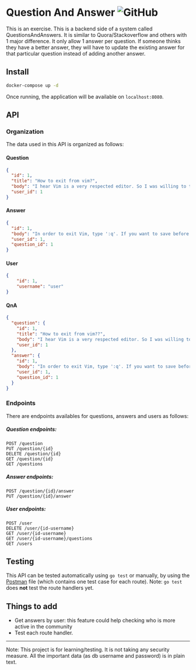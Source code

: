 # Question And Answer ![GitHub](https://img.shields.io/github/license/Felipe31/questionandanswer?style=flat-square)

This is an exercise. This is a backend side of a system called QuestionsAndAnswers. It is similar to Quora/Stackoverflow and others with 1 major difference. It only allow 1 answer per question. If someone thinks they have a better answer, they will have to update the existing answer for that particular question instead of adding another answer.

## Install
```sh
docker-compose up -d
```
Once running, the application will be available on `localhost:8080`.
## API
### Organization
The data used in this API is organized as follows:

#### Question
```json
{
  "id": 1,
  "title": "How to exit from vim?",
  "body": "I hear Vim is a very respected editor. So I was willing to try it out, but not I am not able to exit from it. And if I kill the process, the content of the file gets lost. What should I do?",
  "user_id": 1
}
```
#### Answer
```json
{
  "id": 1,
  "body": "In order to exit Vim, type ':q'. If you want to save before exiting, type ':wq'.!",
  "user_id": 1,
  "question_id": 1
}
```
#### User
```json
{
    "id": 1,
    "username": "user"
}
```

#### QnA
```json
{
  "question": {
    "id": 1,
    "title": "How to exit from vim??",
    "body": "I hear Vim is a very respected editor. So I was willing to try it out, but not I am not able to exit from it. And if I kill the process, the content of the file gets lost. What should I do?",
    "user_id": 1
  },
  "answer": {
    "id": 1,
    "body": "In order to exit Vim, type ':q'. If you want to save before exiting, type ':wq'.",
    "user_id": 1,
    "question_id": 1
  }
}
```

### Endpoints
There are endpoints availables for questions, answers and users as follows:

##### Question endpoints:
```
POST /question
PUT /question/{id}
DELETE /question/{id}
GET /question/{id}
GET /questions
```

##### Answer endpoints:
```
POST /question/{id}/answer
PUT /question/{id}/answer
```

##### User endpoints:
```
POST /user
DELETE /user/{id-username}
GET /user/{id-username}
GET /user/{id-username}/questions
GET /users
```
## Testing
This API can be tested automatically using `go test` or manually, by using the [Postman](https://github.com/Felipe31/questionandanswer/blob/main/Go%20QuestionAndAnswer.com.postman_collection.json) file (which contains one test case for each route).
Note: `go test` does **not** test the route handlers yet. 

## Things to add
- Get answers by user: this feature could help checking who is more active in the community
- Test each route handler.

---
Note: This project is for learning/testing. It is not taking any security measure. All the important data (as db username and password) is in plain text. 

